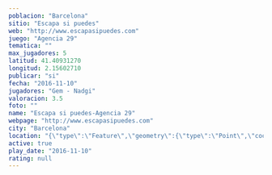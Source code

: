 ```yaml
---
poblacion: "Barcelona"
sitio: "Escapa si puedes"
web: "http://www.escapasipuedes.com"
juego: "Agencia 29"
tematica: ""
max_jugadores: 5
latitud: 41.40931270
longitud: 2.15602710
publicar: "si"
fecha: "2016-11-10"
jugadores: "Gem - Nadgi"
valoracion: 3.5
foto: ""
name: "Escapa si puedes-Agencia 29"
webpage: "http://www.escapasipuedes.com"
city: "Barcelona"
location: "{\"type\":\"Feature\",\"geometry\":{\"type\":\"Point\",\"coordinates\":[2.1560271,41.4093127]}}"
active: true
play_date: "2016-11-10"
rating: null
---
```

